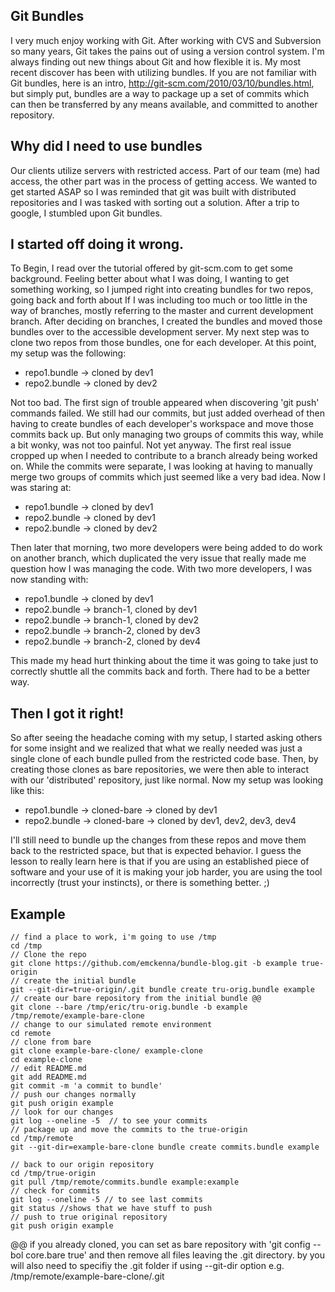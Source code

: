 ## Git Bundles
I very much enjoy working with Git.  After working with CVS and Subversion so many years, Git takes the pains out of using a version control system.  I'm always finding out new things about Git and how flexible it is.  My most recent discover has been with utilizing bundles.  If you are not familiar with Git bundles, here is an intro, http://git-scm.com/2010/03/10/bundles.html, but simply put, bundles are a way to package up a set of commits which can then be transferred by any means available, and committed to another repository.

## Why did I need to use bundles
Our clients utilize servers with restricted access.  Part of our team (me) had access, the other part was in the process of getting access.  We wanted to get started ASAP so I was reminded that git was built with distributed repositories and I was tasked with sorting out a solution.  After a trip to google, I stumbled upon Git bundles.  

## I started off doing it wrong.
To Begin, I read over the tutorial offered by git-scm.com to get some background.  Feeling better about what I was doing, I wanting to get something working, so I jumped right into creating bundles for two repos, going back and forth about If I was including too much or too little in the way of branches, mostly referring to the master and current development branch.   After deciding on branches, I created the bundles and moved those bundles over to the accessible development server.  My next step was to clone two repos from those bundles, one for each developer.  At this point, my setup was the following:  
* repo1.bundle -> cloned by dev1
* repo2.bundle -> cloned by dev2

Not too bad.  The first sign of trouble appeared when discovering 'git push' commands failed.  We still had our commits, but just added overhead of then having to create bundles of each developer's workspace and move those commits back up.  But only managing two groups of commits this way, while a bit wonky, was not too painful.  Not yet anyway.  The first real issue cropped up when I needed to contribute to a branch already being worked on.  While the commits were separate, I was looking at having to manually merge two groups of commits which just seemed like a very bad idea.   Now I was staring at: 
* repo1.bundle -> cloned by dev1
* repo2.bundle -> cloned by dev1
* repo2.bundle -> cloned by dev2

Then later that morning, two more developers were being added to do work on another branch,  which duplicated the very issue that really made me question how I was managing the code.  With two more developers, I was now standing with: 
* repo1.bundle -> cloned by dev1
* repo2.bundle -> branch-1, cloned by dev1
* repo2.bundle -> branch-1, cloned by dev2
* repo2.bundle -> branch-2, cloned by dev3
* repo2.bundle -> branch-2, cloned by dev4
 
This made my head hurt thinking about the time it was going to take just to correctly shuttle all the commits back and forth.
There had to be a better way.  

## Then I got it right!
So after seeing the headache coming with my setup, I started asking others for some insight and we realized that what we really needed was just a single clone of each bundle pulled from the restricted code base.  Then, by creating those clones as bare repositories, we were then able to interact with our 'distributed' repository, just like normal.  Now my setup was looking like this:
* repo1.bundle -> cloned-bare -> cloned by dev1
* repo2.bundle -> cloned-bare -> cloned by dev1, dev2, dev3, dev4

I'll still need to bundle up the changes from these repos and move them back to the restricted space, but that is expected behavior.  I guess the lesson to really learn here is that if you are using an established piece of software and your use of it is making your job harder, you are using the tool incorrectly (trust your instincts), or there is something better. ;)

## Example
    // find a place to work, i'm going to use /tmp
    cd /tmp
    // Clone the repo
    git clone https://github.com/emckenna/bundle-blog.git -b example true-origin
    // create the initial bundle
    git --git-dir=true-origin/.git bundle create tru-orig.bundle example
    // create our bare repository from the initial bundle @@
    git clone --bare /tmp/eric/tru-orig.bundle -b example /tmp/remote/example-bare-clone
    // change to our simulated remote environment
    cd remote
    // clone from bare
    git clone example-bare-clone/ example-clone
    cd example-clone
    // edit README.md
    git add README.md
    git commit -m 'a commit to bundle'
    // push our changes normally
    git push origin example
    // look for our changes
    git log --oneline -5  // to see your commits
    // package up and move the commits to the true-origin
    cd /tmp/remote
    git --git-dir=example-bare-clone bundle create commits.bundle example

    // back to our origin repository
    cd /tmp/true-origin
    git pull /tmp/remote/commits.bundle example:example
    // check for commits
    git log --oneline -5 // to see last commits
    git status //shows that we have stuff to push
    // push to true original repository
    git push origin example

@@ if you already cloned, you can set as bare repository with 'git config --bol core.bare true' and then remove all files leaving the .git directory. by you will also need to specifiy the .git folder if using --git-dir option e.g. /tmp/remote/example-bare-clone/.git
